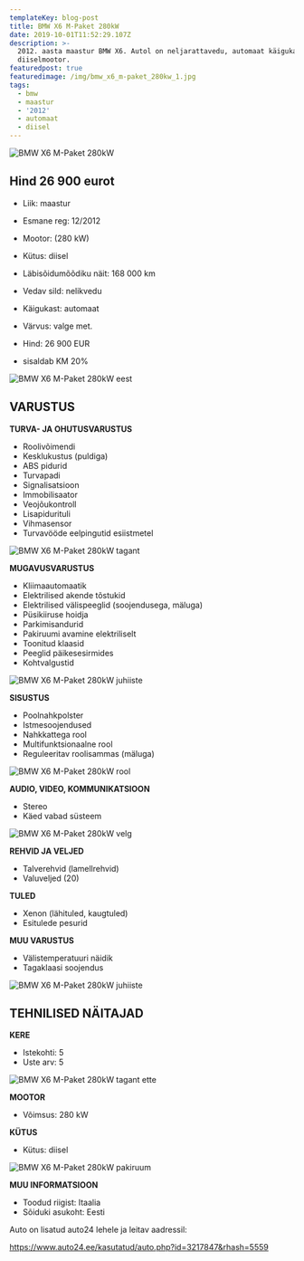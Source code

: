 ```yaml
---
templateKey: blog-post
title: BMW X6 M-Paket 280kW
date: 2019-10-01T11:52:29.107Z
description: >-
  2012. aasta maastur BMW X6. Autol on neljarattavedu, automaat käigukast ja
  diiselmootor.
featuredpost: true
featuredimage: /img/bmw_x6_m-paket_280kw_1.jpg
tags:
  - bmw
  - maastur
  - '2012'
  - automaat
  - diisel
---
```





![BMW X6 M-Paket 280kW](/img/bmw_x6_m-paket_280kw_1.jpg "BMW X6 M-Paket 280kW")

## Hind 26 900 eurot

* Liik:	maastur
* Esmane reg:	12/2012
* Mootor:	(280 kW)
* Kütus:	diisel
* Läbisõidumõõdiku näit:	168 000 km
* Vedav sild:	nelikvedu
* Käigukast:	automaat
* Värvus:	valge met.
* Hind:	26 900 EUR
* sisaldab KM 20%

![BMW X6 M-Paket 280kW eest](/img/bmw_x6_m-paket_280kw_2.jpg "BMW X6 M-Paket 280kW eest")

## VARUSTUS

**TURVA- JA OHUTUSVARUSTUS**

* Roolivõimendi
* Kesklukustus (puldiga)
* ABS pidurid
* Turvapadi
* Signalisatsioon
* Immobilisaator
* Veojõukontroll
* Lisapidurituli
* Vihmasensor
* Turvavööde eelpingutid esiistmetel

![BMW X6 M-Paket 280kW tagant](/img/bmw_x6_m-paket_280kw_3.jpg "BMW X6 M-Paket 280kW tagant")

**MUGAVUSVARUSTUS**

* Kliimaautomaatik
* Elektrilised akende tõstukid
* Elektrilised välispeeglid (soojendusega, mäluga)
* Püsikiiruse hoidja
* Parkimisandurid
* Pakiruumi avamine elektriliselt
* Toonitud klaasid
* Peeglid päikesesirmides
* Kohtvalgustid

![BMW X6 M-Paket 280kW juhiiste](/img/bmw_x6_m-paket_280kw_9.jpg "BMW X6 M-Paket 280kW juhiiste")

**SISUSTUS**

* Poolnahkpolster
* Istmesoojendused
* Nahkkattega rool
* Multifunktsionaalne rool
* Reguleeritav roolisammas (mäluga)

![BMW X6 M-Paket 280kW rool](/img/bmw_x6_m-paket_280kw_8.jpg "BMW X6 M-Paket 280kW rool")

**AUDIO, VIDEO, KOMMUNIKATSIOON**

* Stereo
* Käed vabad süsteem

![BMW X6 M-Paket 280kW velg](/img/bmw_x6_m-paket_280kw_4.jpg "BMW X6 M-Paket 280kW velg")

**REHVID JA VELJED**

* Talverehvid (lamellrehvid)
* Valuveljed (20)

**TULED**

* Xenon (lähituled, kaugtuled)
* Esitulede pesurid

**MUU VARUSTUS**

* Välistemperatuuri näidik
* Tagaklaasi soojendus

![BMW X6 M-Paket 280kW juhiiste](/img/bmw_x6_m-paket_280kw_7.jpg "BMW X6 M-Paket 280kW juhiiste")

## TEHNILISED NÄITAJAD

**KERE**

* Istekohti:	5
* Uste arv:	5

![BMW X6 M-Paket 280kW tagant ette](/img/bmw_x6_m-paket_280kw_6.jpg "BMW X6 M-Paket 280kW tagant ette")

**MOOTOR**

* Võimsus:	280 kW

**KÜTUS**

* Kütus:	diisel

![BMW X6 M-Paket 280kW pakiruum](/img/bmw_x6_m-paket_280kw_5.jpg "BMW X6 M-Paket 280kW pakiruum")

**MUU INFORMATSIOON**

* Toodud riigist: Itaalia
* Sõiduki asukoht: Eesti

Auto on lisatud auto24 lehele ja leitav aadressil:

<https://www.auto24.ee/kasutatud/auto.php?id=3217847&rhash=5559>
